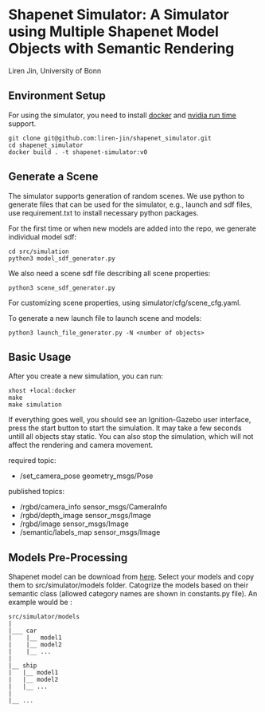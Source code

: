 # Shapenet Simulator: A Simulator using Multiple Shapenet Model Objects with Semantic Rendering
Liren Jin, University of Bonn

## Environment Setup
For using the simulator, you need to install [docker](https://docs.docker.com/engine/install/) and [nvidia run time](https://nvidia.github.io/nvidia-container-runtime/) support.

```commandline
git clone git@github.com:liren-jin/shapenet_simulator.git
cd shapenet_simulator
docker build . -t shapenet-simulator:v0
```
## Generate a Scene
The simulator supports generation of random scenes.
We use python to generate files that can be used for the simulator, e.g., launch and sdf files, use requirement.txt to install necessary python packages. 

For the first time or when new models are added into the repo, we generate individual model sdf:
```commandline
cd src/simulation
python3 model_sdf_generator.py
```

We also need a scene sdf file describing all scene properties:
```commandline
python3 scene_sdf_generator.py
```
For customizing scene properties, using simulator/cfg/scene_cfg.yaml.

To generate a new launch file to launch scene and models:
```commandline
python3 launch_file_generator.py -N <number of objects>
```


## Basic Usage
After you create a new simulation, you can run:
```commanline
xhost +local:docker
make 
make simulation
```

If everything goes well, you should see an Ignition-Gazebo user interface, press the start button to start the simulation.
It may take a few seconds untill all objects stay static. You can also stop the simulation, which will not affect the rendering and camera movement. 

required topic:
- /set_camera_pose geometry_msgs/Pose

published topics:
- /rgbd/camera_info sensor_msgs/CameraInfo
- /rgbd/depth_image sensor_msgs/Image
- /rgbd/image sensor_msgs/Image
- /semantic/labels_map sensor_msgs/Image



## Models Pre-Processing
Shapenet model can be download from [here](https://shapenet.org/download/shapenetcore).
Select your models and copy them to src/simulator/models folder. Catogrize the models based on their semantic class (allowed category names are shown in constants.py file). An example would be :
```
src/simulator/models
|
|___ car
|    |__ model1
|    |__ model2
|    |__ ...
|
|__ ship
|   |__ model1
|   |__ model2
|   |__ ...
|
|__ ...


```
